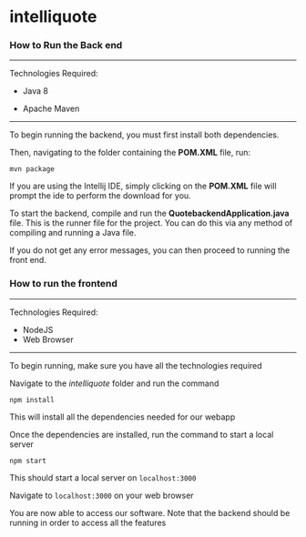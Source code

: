 # intelliquote

### How to Run the Back end

---

Technologies Required:

- Java 8

- Apache Maven

---

To begin running the backend, you must first install both dependencies.

Then, navigating to the folder containing the **POM.XML** file, run:

```
mvn package
```

If you are using the Intellij IDE, simply clicking on the **POM.XML** file will prompt the ide to perform the download for you.

To start the backend, compile and run the **QuotebackendApplication.java** file. This is the runner file for the project. You can do this via any method of compiling and running a Java file.

If you do not get any error messages, you can then proceed to running the front end.

### How to run the frontend

---

Technologies Required:

- NodeJS
- Web Browser

---

To begin running, make sure you have all the technologies required

Navigate to the _intelliquote_ folder and run the command

```
npm install
```

This will install all the dependencies needed for our webapp

Once the dependencies are installed, run the command to start a local server

```
npm start
```

This should start a local server on `localhost:3000`

Navigate to `localhost:3000` on your web browser

You are now able to access our software. Note that the backend should be running in order to access all the features
